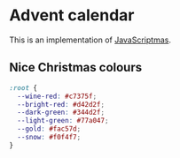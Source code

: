 # Advent calendar

This is an implementation of [JavaScriptmas](https://scrimba.com/learn/javascriptmas).

## Nice Christmas colours

```css
:root {
  --wine-red: #c7375f;
  --bright-red: #d42d2f;
  --dark-green: #344d2f;
  --light-green: #77a047;
  --gold: #fac57d;
  --snow: #f0f4f7;
}
```
